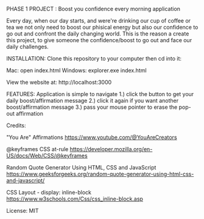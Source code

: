 PHASE 1 PROJECT :
Boost you confidence every morning application

Every day, when our day starts, and were're drinking our cup of coffee or tea we not only need to boost our phisical energy but also our confidence to go out and confront the daily changing world. This is the reason a create this project, to give someone the confidence/boost to go out and face our daily challenges. 

INSTALLATION:
Clone this repository to your computer then cd into it:

Mac: open index.html
Windows: explorer.exe index.html

View the website at: http://localhost:3000

FEATURES:
Application is simple to navigate 
1.) click the button to get your daily boost/affirmation message
2.) click it again if you want another boost/affirmation message
3.) pass your mouse pointer to erase the pop-out affirmation 

Credits:

"You Are" Affirmations
https://www.youtube.com/@YouAreCreators

@keyframes CSS at-rule 
https://developer.mozilla.org/en-US/docs/Web/CSS/@keyframes

Random Quote Generator Using HTML, CSS and JavaScript
https://www.geeksforgeeks.org/random-quote-generator-using-html-css-and-javascript/

CSS Layout - display: inline-block
https://www.w3schools.com/Css/css_inline-block.asp

License:
MIT 